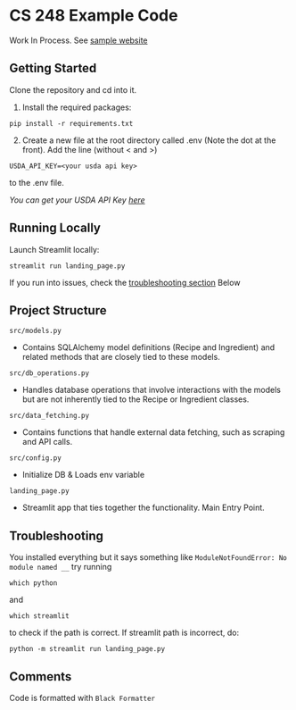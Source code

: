 # CS 248 Example Code
Work In Process. See [sample website](https://recipe-cs248.streamlit.app/)
## Getting Started
Clone the repository and cd into it.

1. Install the required packages:
```
pip install -r requirements.txt
```
2. Create a new file at the root directory called .env (Note the dot at the front). Add the line (without < and >)
```
USDA_API_KEY=<your usda api key>
```
to the .env file.

_You can get your USDA API Key [here](https://fdc.nal.usda.gov/api-key-signup)_

## Running Locally
Launch Streamlit locally:
```
streamlit run landing_page.py
```
If you run into issues, check the [troubleshooting section](#troubleshooting) Below
## Project Structure
`src/models.py`
- Contains SQLAlchemy model definitions (Recipe and Ingredient) and related methods that are closely tied to these models.

`src/db_operations.py`
- Handles database operations that involve interactions with the models but are not inherently tied to the Recipe or Ingredient classes.

`src/data_fetching.py`
- Contains functions that handle external data fetching, such as scraping and API calls.

`src/config.py`
- Initialize DB & Loads env variable

`landing_page.py`
- Streamlit app that ties together the functionality. Main Entry Point.

## Troubleshooting
You installed everything but it says something like `ModuleNotFoundError: No module named __`
try running
```
which python
```
and 
```
which streamlit
```
to check if the path is correct. If streamlit path is incorrect, do:
```
python -m streamlit run landing_page.py
```

## Comments
Code is formatted with `Black Formatter`
